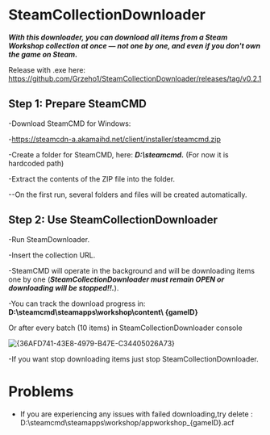 # SteamCollectionDownloader

***With this downloader, you can download all items from a Steam Workshop collection at once — not one by one, and even if you don't own the game on Steam.***

Release with .exe here: https://github.com/Grzeho1/SteamCollectionDownloader/releases/tag/v0.2.1

## Step 1: Prepare SteamCMD

-Download SteamCMD for Windows:

-https://steamcdn-a.akamaihd.net/client/installer/steamcmd.zip

-Create a folder for SteamCMD, here: ***D:\steamcmd.*** (For now it is hardcoded path)

-Extract the contents of the ZIP file into the folder.

--On the first run, several folders and files will be created automatically.

## Step 2: Use SteamCollectionDownloader

-Run SteamDownloader.

-Insert the collection URL.

-SteamCMD will operate in the background and will be downloading items one by one (***SteamCollectionDownloader must remain OPEN or downloading will be stopped!!.***).

-You can track the download progress in:
**D:\steamcmd\steamapps\workshop\content\ {gameID}**

Or after every batch (10 items) in SteamCollectionDownloader console


![{36AFD741-43E8-4979-B47E-C34405026A73}](https://github.com/user-attachments/assets/dd2168c8-07c7-48bb-81e7-cccdd5791114)






-If you want stop downloading items just stop SteamCollectionDownloader.



# Problems

- If you are experiencing any issues with failed downloading,try delete : D:\steamcmd\steamapps\workshop/appworkshop_{gameID}.acf 

